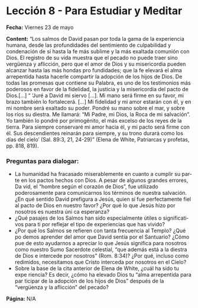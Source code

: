 # Lección 8 - Para Estudiar y Meditar

**Fecha:** Viernes 23 de mayo

**Content:** 
“Los salmos de David pasan por toda la gama de la experiencia humana, desde
las profundidades del sentimiento de culpabilidad y condenación de sí hasta
la fe más sublime y la más exaltada comunión con Dios. El registro de su vida
muestra que el pecado no puede traer sino vergüenza y aflicción, pero que el
amor de Dios y su misericordia pueden alcanzar hasta las más hondas pro­
fundidades; que la fe elevará el alma arrepentida hasta hacerle compartir la
adopción de los hijos de Dios. De todas las promesas que contiene su Palabra,
es uno de los testimonios más poderosos en favor de la fidelidad, la justicia y
la misericordia del pacto de Dios.[...]
“ ‘Juré a David mi siervo [...]. Mi mano será firme en su favor, mi brazo también
lo fortalecerá. [...] Mi fidelidad y mi amor estarán con él, y en mi nombre será
exaltado su poder. Pondré su mano sobre el mar, y sobre los ríos su diestra. Me
llamará: “Mi Padre, mi Dios, la Roca de mi salvación”. Yo también lo pondré por
primogénito, el más excelso de los reyes de la tierra. Para siempre conservaré
mi amor hacia él, y mi pacto será firme con él. Sus descendientes reinarán para
siempre, y su trono durará como los días del cielo’ (Sal. 89:3, 21, 24-29)” (Elena
de White, Patriarcas y profetas, pp. 818, 819).

### Preguntas para dialogar:
- La humanidad ha fracasado miserablemente en cuanto a cumplir su par­
te en los pactos hechos con Dios. A pesar de algunos grandes errores, Da­
vid, el “hombre según el corazón de Dios”, fue utilizado poderosamente
para comunicarnos los términos de nuestra salvación. ¿En qué sentido
David prefigura a Jesús, quien sí fue perfectamente fiel al pacto de Dios
en nuestro favor? ¿Por qué lo que Jesús hizo por nosotros es nuestra úni­
ca esperanza?
- ¿Qué pasajes de los Salmos han sido especialmente útiles o significati­
vos para ti por reflejar el tipo de experiencias que has vivido?
- ¿Por qué los Salmos se refieren con tanta frecuencia al Templo? ¿Qué po­
demos aprender del amor que David sentía por el Santuario? ¿Cómo pue­
de esto ayudarnos a apreciar lo que Jesús significa para nosotros como
nuestro Sumo Sacerdote celestial, “que además está a la diestra de Dios e
intercede por nosotros” (Rom. 8:34)? ¿Por qué, incluso como redimidos,
necesitamos que Cristo interceda por nosotros en el Cielo?
- Sobre la base de la cita anterior de Elena de White, ¿cuál ha sido tu expe­
riencia? Es decir, ¿cómo ha elevado Dios tu “alma arrepentida para par­
ticipar de la adopción de los hijos de Dios” después de la “vergüenza y la
aflicción” del pecado?

**Página:** N/A
